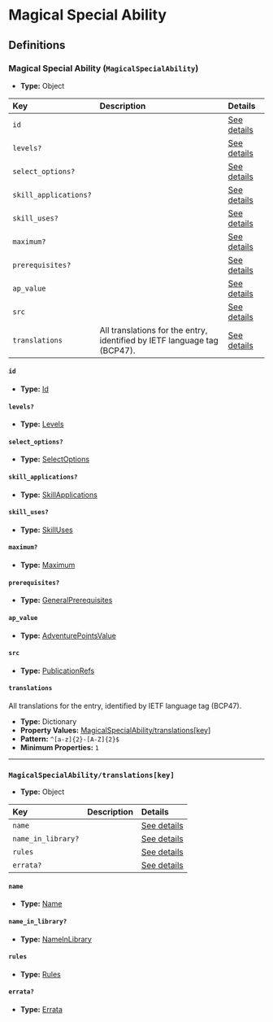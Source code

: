 # Magical Special Ability

## Definitions

### <a name="MagicalSpecialAbility"></a> Magical Special Ability (`MagicalSpecialAbility`)

- **Type:** Object

Key | Description | Details
:-- | :-- | :--
`id` |  | <a href="#MagicalSpecialAbility/id">See details</a>
`levels?` |  | <a href="#MagicalSpecialAbility/levels">See details</a>
`select_options?` |  | <a href="#MagicalSpecialAbility/select_options">See details</a>
`skill_applications?` |  | <a href="#MagicalSpecialAbility/skill_applications">See details</a>
`skill_uses?` |  | <a href="#MagicalSpecialAbility/skill_uses">See details</a>
`maximum?` |  | <a href="#MagicalSpecialAbility/maximum">See details</a>
`prerequisites?` |  | <a href="#MagicalSpecialAbility/prerequisites">See details</a>
`ap_value` |  | <a href="#MagicalSpecialAbility/ap_value">See details</a>
`src` |  | <a href="#MagicalSpecialAbility/src">See details</a>
`translations` | All translations for the entry, identified by IETF language tag (BCP47). | <a href="#MagicalSpecialAbility/translations">See details</a>

#### <a name="MagicalSpecialAbility/id"></a> `id`

- **Type:** <a href="../_Activatable.md#Id">Id</a>

#### <a name="MagicalSpecialAbility/levels"></a> `levels?`

- **Type:** <a href="../_Activatable.md#Levels">Levels</a>

#### <a name="MagicalSpecialAbility/select_options"></a> `select_options?`

- **Type:** <a href="../_Activatable.md#SelectOptions">SelectOptions</a>

#### <a name="MagicalSpecialAbility/skill_applications"></a> `skill_applications?`

- **Type:** <a href="../_Activatable.md#SkillApplications">SkillApplications</a>

#### <a name="MagicalSpecialAbility/skill_uses"></a> `skill_uses?`

- **Type:** <a href="../_Activatable.md#SkillUses">SkillUses</a>

#### <a name="MagicalSpecialAbility/maximum"></a> `maximum?`

- **Type:** <a href="../_Activatable.md#Maximum">Maximum</a>

#### <a name="MagicalSpecialAbility/prerequisites"></a> `prerequisites?`

- **Type:** <a href="../_Prerequisite.md#GeneralPrerequisites">GeneralPrerequisites</a>

#### <a name="MagicalSpecialAbility/ap_value"></a> `ap_value`

- **Type:** <a href="../_Activatable.md#AdventurePointsValue">AdventurePointsValue</a>

#### <a name="MagicalSpecialAbility/src"></a> `src`

- **Type:** <a href="../source/_PublicationRef.md#PublicationRefs">PublicationRefs</a>

#### <a name="MagicalSpecialAbility/translations"></a> `translations`

All translations for the entry, identified by IETF language tag (BCP47).

- **Type:** Dictionary
- **Property Values:** <a href="#MagicalSpecialAbility/translations[key]">MagicalSpecialAbility/translations[key]</a>
- **Pattern:** `^[a-z]{2}-[A-Z]{2}$`
- **Minimum Properties:** `1`

---

### <a name="MagicalSpecialAbility/translations[key]"></a> `MagicalSpecialAbility/translations[key]`

- **Type:** Object

Key | Description | Details
:-- | :-- | :--
`name` |  | <a href="#MagicalSpecialAbility/translations[key]/name">See details</a>
`name_in_library?` |  | <a href="#MagicalSpecialAbility/translations[key]/name_in_library">See details</a>
`rules` |  | <a href="#MagicalSpecialAbility/translations[key]/rules">See details</a>
`errata?` |  | <a href="#MagicalSpecialAbility/translations[key]/errata">See details</a>

#### <a name="MagicalSpecialAbility/translations[key]/name"></a> `name`

- **Type:** <a href="../_Activatable.md#Name">Name</a>

#### <a name="MagicalSpecialAbility/translations[key]/name_in_library"></a> `name_in_library?`

- **Type:** <a href="../_Activatable.md#NameInLibrary">NameInLibrary</a>

#### <a name="MagicalSpecialAbility/translations[key]/rules"></a> `rules`

- **Type:** <a href="../_Activatable.md#Rules">Rules</a>

#### <a name="MagicalSpecialAbility/translations[key]/errata"></a> `errata?`

- **Type:** <a href="../source/_Erratum.md#Errata">Errata</a>
